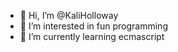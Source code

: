 - 👋 Hi, I’m @KaliHolloway
- 👀 I’m interested in fun programming
- 🌱 I’m currently learning ecmascript

<!---
KaliHolloway/KaliHolloway is a ✨ special ✨ repository because its `README.md` (this file) appears on your GitHub profile.
You can click the Preview link to take a look at your changes.
--->
